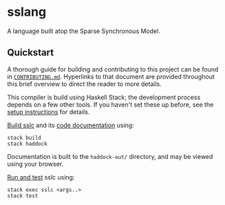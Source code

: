 # sslang

A language built atop the Sparse Synchronous Model.

## Quickstart

A thorough guide for building and contributing to this project can be found in [`CONTRIBUTING.md`](CONTRIBUTING.md). Hyperlinks to that document are provided throughout this brief overview to direct the reader to more details.

This compiler is build using Haskell Stack; the development process depends on a few other tools. If you haven't set these up before, see the [setup instructions](CONTRIBUTING.md#setup) for details.

[Build sslc](CONTRIBUTING.md#build) and its [code documentation](CONTRIBUTING.md#doc) using:

```
stack build
stack haddock
```

Documentation is built to the `haddock-out/` directory, and may be viewed using your browser.

[Run and test](CONTRIBUTING.md#run) sslc using:

```
stack exec sslc <args..>
stack test
```
